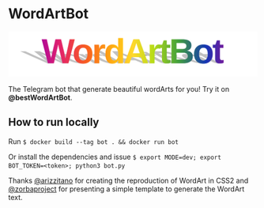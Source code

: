 # WordArtBot

![WordArtBot logo](logo.png)

The Telegram bot that generate beautiful wordArts for you! Try it on **@bestWordArtBot**.

## How to run locally

Run `$ docker build --tag bot . && docker run bot`

Or install the dependencies and issue `$ export MODE=dev; export BOT_TOKEN=<token>; python3 bot.py`

Thanks [@arizzitano](https://github.com/arizzitano/css3wordart) for creating the reproduction of WordArt in CSS2 and [@zorbaproject](https://github.com/zorbaproject/pythonWordArt) for presenting a simple template to generate the WordArt text.